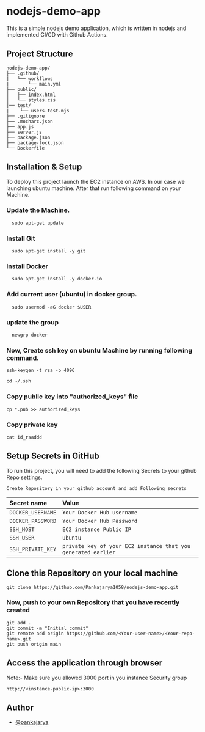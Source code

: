 
# nodejs-demo-app
This is a simple nodejs demo application, which is written in nodejs and implemented CI/CD with Github Actions.


## Project Structure
```
nodejs-demo-app/
├── .github/
|   └── workflows
|       └── main.yml
├── public/
│   ├── index.html
│   └── styles.css
|── test/
|    └── users.test.mjs
├── .gitignore
├── .mocharc.json
├── app.js
├── server.js
├── package.json
├── package-lock.json
└── Dockerfile

```

## Installation & Setup

To deploy this project launch the EC2 instance on AWS.
In our case we launching ubuntu machine.
After that run following command on your Machine.

### Update the Machine.
```
  sudo apt-get update
```
### Install Git
```
  sudo apt-get install -y git
```
### Install Docker 
```
  sudo apt-get install -y docker.io
```
### Add current user (ubuntu) in docker group.
```
  sudo usermod -aG docker $USER
```
### update the group
```
  newgrp docker
```


### Now, Create ssh key on ubuntu Machine by running following command.

```
ssh-keygen -t rsa -b 4096
```
```
cd ~/.ssh
```
### Copy public key into "authorized_keys" file
```
cp *.pub >> authorized_keys
```
### Copy private key
```
cat id_rsaddd 
```

## Setup Secrets in GitHub
To run this project, you will need to add the following Secrets to your github Repo settings.

```Create Repository in your github account and add Following secrets```

| Secret name       | Value                      | 
| :---------------- | :------------------------- | 
| `DOCKER_USERNAME` | `Your Docker Hub username` | 
| `DOCKER_PASSWORD` | `Your Docker Hub Password` | 
| `SSH_HOST`        | `EC2 instance Public IP`   | 
| `SSH_USER`        | `ubuntu`                   | 
| `SSH_PRIVATE_KEY` | `private key of your EC2 instance that you generated earlier`| 


## Clone this Repository on your local machine
```
git clone https://github.com/Pankajarya1058/nodejs-demo-app.git
```
### Now, push to your own Repository that you have recently created
```
git add .
git commit -m "Initial commit"
git remote add origin https://github.com/<Your-user-name>/<Your-repo-name>.git
git push origin main 
```

## Access the application through browser

Note:- Make sure you allowed 3000 port in you instance Security group
```
http://<instance-public-ip>:3000
```

## Author
- [@pankajarya](https://github.com/Pankajarya1058)
